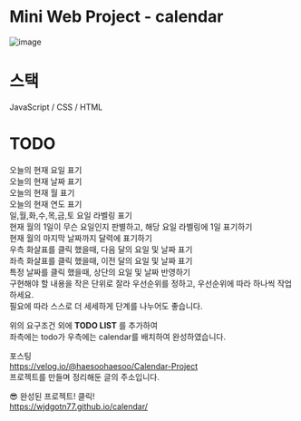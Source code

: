 # Mini Web Project - calendar
![image](https://user-images.githubusercontent.com/80671448/122545404-c24e0000-d068-11eb-92aa-6c8b4296b59c.png)

# 스택
JavaScript / CSS / HTML
</br>
# TODO
오늘의 현재 요일 표기 </br>
오늘의 현재 날짜 표기 </br>
오늘의 현재 월 표기 </br>
오늘의 현재 연도 표기 </br>
일,월,화,수,목,금,토 요일 라벨링 표기 </br>
현재 월의 1일이 무슨 요일인지 판별하고, 해당 요일 라벨링에 1일 표기하기 </br>
현재 월의 마지막 날짜까지 달력에 표기하기 </br>
우측 화살표를 클릭 했을때, 다음 달의 요일 및 날짜 표기 </br>
좌측 화살표를 클릭 했을때, 이전 달의 요일 및 날짜 표기 </br>
특정 날짜를 클릭 했을때, 상단의 요일 및 날짜 반영하기 </br>
구현해야 할 내용을 작은 단위로 잘라 우선순위를 정하고, 우선순위에 따라 하나씩 작업하세요.  </br>
필요에 따라 스스로 더 세세하게 단계를 나누어도 좋습니다. </br>

위의 요구조건 외에 **TODO LIST** 를 추가하여 </br>
좌측에는 todo가 우측에는 calendar를 배치하여 완성하였습니다. </br>

포스팅 </br>
https://velog.io/@haesoohaesoo/Calendar-Project </br>
프로젝트를 만들며 정리해둔 글의 주소입니다. </br>

😎 완성된 프로젝트! 클릭!  </br>
https://wjdgotn77.github.io/calendar/

